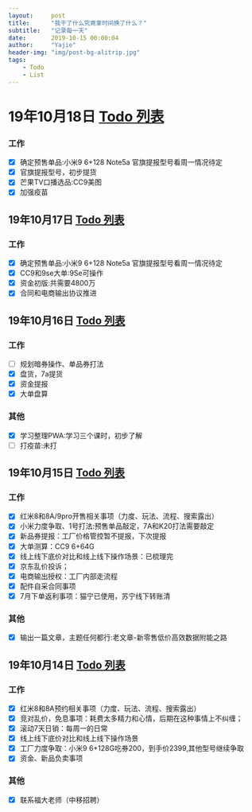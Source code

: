 ```yaml
---
layout:     post
title:      "我干了什么究竟拿时间换了什么？"
subtitle:   "记录每一天"
date:       2019-10-15 00:00:04
author:     "Yajie"
header-img: "img/post-bg-alitrip.jpg"
tags:
    - Todo
    - List
---
```

# 19年10月18日 [Todo 列表](https://www.zybuluo.com/mdeditor?url=https://www.zybuluo.com/static/editor/md-help.markdown#13-待办事宜-todo-列表)
### 工作
- [X] 确定预售单品:小米9 6+128 Note5a 官旗提报型号看周一情况待定
- [X] 官旗提报型号，初步提货
- [X] 芒果TV口播选品:CC9美图
- [X] 加强疫苗

## 19年10月17日 [Todo 列表](https://www.zybuluo.com/mdeditor?url=https://www.zybuluo.com/static/editor/md-help.markdown#13-待办事宜-todo-列表)
### 工作
- [X] 确定预售单品:小米9 6+128 Note5a 官旗提报型号看周一情况待定
- [X] CC9和9se大单:9Se可操作
- [X] 资金初版:共需要4800万
- [X] 合同和电商输出协议推进

## 19年10月16日 [Todo 列表](https://www.zybuluo.com/mdeditor?url=https://www.zybuluo.com/static/editor/md-help.markdown#13-待办事宜-todo-列表)
### 工作
- [ ] 规划暗券操作、单品券打法
- [X] 盘货，7a提货
- [X] 资金提报
- [X] 大单盘算
### 其他
- [X] 学习整理PWA:学习三个课时，初步了解
- [ ] 打疫苗:未打

## 19年10月15日 [Todo 列表](https://www.zybuluo.com/mdeditor?url=https://www.zybuluo.com/static/editor/md-help.markdown#13-待办事宜-todo-列表)
### 工作
- [X] 红米8和8A/9pro开售相关事项（力度、玩法、流程、搜索露出）
- [X] 小米力度争取、1号打法:预售单品敲定，7A和K20打法需要敲定
- [X] 新品券提报：工厂价格管控暂不提报，下次提报
- [X] 大单测算：CC9 6+64G 
- [X] 线上线下底价对比和线上线下操作场景：已梳理完
- [X] 京东乱价投诉；
- [X] 电商输出授权：工厂内部走流程
- [X] 配件自采合同事项
- [X] 7月下单返利事项：猫宁已使用，苏宁线下转账清
### 其他
- [x] 输出一篇文章，主题任何都行:老文章-新零售低价高效数据附能之路

## 19年10月14日 [Todo 列表](https://www.zybuluo.com/mdeditor?url=https://www.zybuluo.com/static/editor/md-help.markdown#13-待办事宜-todo-列表)
### 工作
- [x] 红米8和8A预约相关事项（力度、玩法、流程、搜索露出）
- [x] 竞对乱价，免息事项：耗费太多精力和心情，后期在这种事情上不纠缠；
- [x] 滚动7天日销：每周一的日常
- [x] 线上线下底价对比和线上线下操作场景
- [x] 工厂力度争取：小米9 6+128G吃券200，到手价2399,其他型号继续争取
- [x] 资金、新品负卖事项
### 其他
- [x] 联系福大老师（中移招聘）
